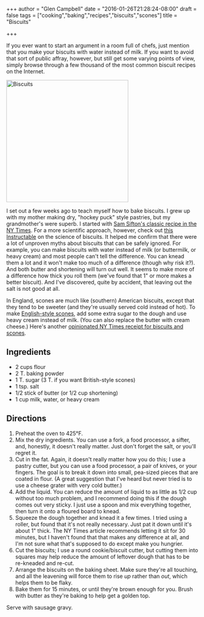 +++
author = "Glen Campbell"
date = "2016-01-26T21:28:24-08:00"
draft = false
tags = ["cooking","baking","recipes","biscuits","scones"]
title = "Biscuits"

+++

If you ever want to start an argument in a room full of chefs, just
mention that you make your biscuits with water instead of milk.  If
you want to avoid that sort of public affray, however, but still
get some varying points of view, simply browse through a few thousand
of the most common biscuit recipes on the Internet.

<img src="https://farm2.staticflickr.com/1563/24008677554_56c6356476_n.jpg" width="320" height="320" alt="Biscuits" class="pull-right">

I set out a few weeks ago to teach myself how to bake biscuits.  I
grew up with my mother making dry, "hockey puck" style pastries,
but my grandmother's were superb.  I started with [Sam Sifton's
classic recipe in the NY
Times](http://cooking.nytimes.com/recipes/1013741-all-purpose-biscuits).
For a more scientific approach, however, check out [this
Instructable](http://www.instructables.com/id/The-Science-of-Biscuits/) on
the science of biscuits. It helped me confirm that there were a lot
of unproven myths about biscuits that can be safely ignored.  For
example, you can make biscuits with water instead of milk (or
buttermilk, or heavy cream) and most people can't tell the difference.
You can knead them a lot and it won't make too much of a difference
(though why risk it?). And both butter and shortening will turn out
well. It seems to make more of a difference how thick you roll them
(we've found that 1" or more makes a better biscuit). And I've
discovered, quite by accident, that leaving out the salt is not
good at all.

In England, scones are much like (southern) American biscuits,
except that they tend to be sweeter (and they're usually served
cold instead of hot).  To make [English-style
scones](http://www.nytimes.com/2014/02/26/dining/biscuits-and-scones-share-tender-secrets.html),
add some extra sugar to the dough and use heavy cream instead of
milk. (You can also replace the butter with cream cheese.) Here's
another [opinionated NY Times receipt for biscuits and
scones](http://cooking.nytimes.com/recipes/1016082-master-recipe-for-biscuits-and-scones).

## Ingredients
* 2 cups flour
* 2 T. baking powder
* 1 T. sugar (3 T. if you want British-style scones)
* 1 tsp. salt
* 1/2 stick of butter (or 1/2 cup shortening)
* 1 cup milk, water, or heavy cream

## Directions
1. Preheat the oven to 425&deg;F. 
2. Mix the dry ingredients. You can use a fork, a food processor,
   a sifter,
   and, honestly, it doesn't really matter. Just don't forget the
   salt, or you'll regret it.
3. Cut in the fat. Again, it doesn't really matter how you do this;
   I use a
   pastry cutter, but you can use a food processor, a pair of knives,
   or your fingers. The goal is to break it down into small, pea-sized
   pieces that are coated in flour. (A great suggestion that I've
   heard but never tried is to use a cheese grater with very cold
   butter.)
4. Add the liquid. You can reduce the amount of liquid to as little
as
   1/2 cup without too much problem, and I recommend doing this if
   the dough comes out very sticky.  I just use a spoon and mix
   everything together, then turn it onto a floured board to knead.
5. Squeeze the dough together and knead it a few times. I tried
using a
   roller, but found that it's not really necessary. Just pat it
   down until it's about 1" thick.  The NY Times article recommends
   letting it sit for 30 minutes, but I haven't found that that
   makes any difference at all, and I'm not sure what that's supposed
   to do except make you hungrier.
6. Cut the biscuits; I use a round cookie/biscuit cutter, but cutting
them
   into squares may help reduce the amount of leftover dough that
   has to be re-kneaded and re-cut.
7. Arrange the biscuits on the baking sheet. Make sure they're all
touching,
   and all the leavening will force them to rise *up* rather than
   *out*, which helps them to be flaky.
8. Bake them for 15 minutes, or until they're brown enough for you.
   Brush with butter as they're baking to help get a golden top.

Serve with sausage gravy.
